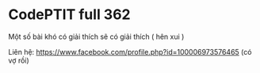 # CodePTIT full 362

Một số bài khó có giải thích sẽ có giải thích ( hên xui )


Liên hệ: https://www.facebook.com/profile.php?id=100006973576465 (có vợ rồi)



